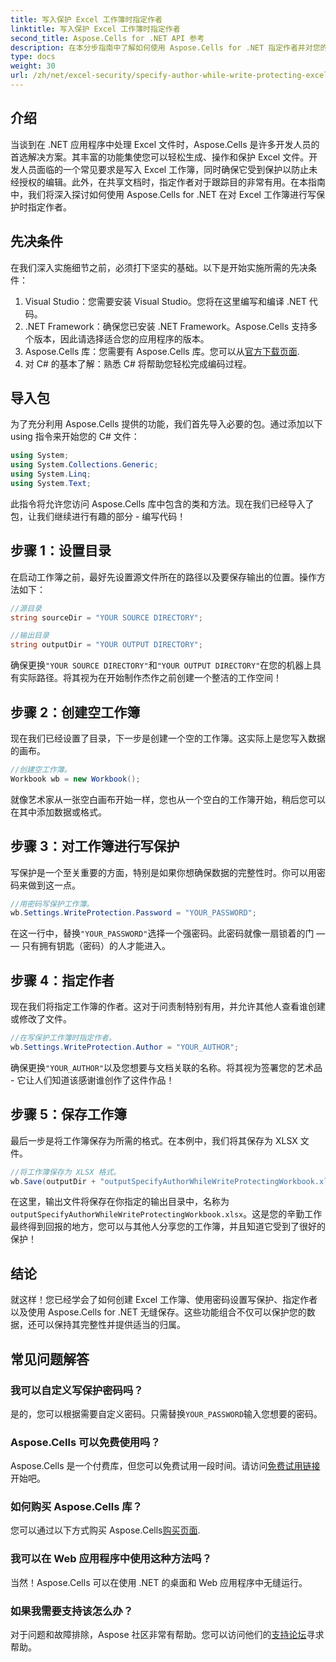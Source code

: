 ```yaml
---
title: 写入保护 Excel 工作簿时指定作者
linktitle: 写入保护 Excel 工作簿时指定作者
second_title: Aspose.Cells for .NET API 参考
description: 在本分步指南中了解如何使用 Aspose.Cells for .NET 指定作者并对您的 Excel 工作簿进行写保护。
type: docs
weight: 30
url: /zh/net/excel-security/specify-author-while-write-protecting-excel-workbook/
---
```

## 介绍

当谈到在 .NET 应用程序中处理 Excel 文件时，Aspose.Cells 是许多开发人员的首选解决方案。其丰富的功能集使您可以轻松生成、操作和保护 Excel 文件。开发人员面临的一个常见要求是写入 Excel 工作簿，同时确保它受到保护以防止未经授权的编辑。此外，在共享文档时，指定作者对于跟踪目的非常有用。在本指南中，我们将深入探讨如何使用 Aspose.Cells for .NET 在对 Excel 工作簿进行写保护时指定作者。

## 先决条件

在我们深入实施细节之前，必须打下坚实的基础。以下是开始实施所需的先决条件：

1. Visual Studio：您需要安装 Visual Studio。您将在这里编写和编译 .NET 代码。
2. .NET Framework：确保您已安装 .NET Framework。Aspose.Cells 支持多个版本，因此请选择适合您的应用程序的版本。
3.  Aspose.Cells 库：您需要有 Aspose.Cells 库。您可以从[官方下载页面](https://releases.aspose.com/cells/net/).
4. 对 C# 的基本了解：熟悉 C# 将帮助您轻松完成编码过程。

## 导入包

为了充分利用 Aspose.Cells 提供的功能，我们首先导入必要的包。通过添加以下 using 指令来开始您的 C# 文件：

```csharp
using System;
using System.Collections.Generic;
using System.Linq;
using System.Text;
```

此指令将允许您访问 Aspose.Cells 库中包含的类和方法。现在我们已经导入了包，让我们继续进行有趣的部分 - 编写代码！

## 步骤 1：设置目录

在启动工作簿之前，最好先设置源文件所在的路径以及要保存输出的位置。操作方法如下：

```csharp
//源目录
string sourceDir = "YOUR SOURCE DIRECTORY";

//输出目录
string outputDir = "YOUR OUTPUT DIRECTORY";
```

确保更换`"YOUR SOURCE DIRECTORY"`和`"YOUR OUTPUT DIRECTORY"`在您的机器上具有实际路径。将其视为在开始制作杰作之前创建一个整洁的工作空间！

## 步骤 2：创建空工作簿

现在我们已经设置了目录，下一步是创建一个空的工作簿。这实际上是您写入数据的画布。

```csharp
//创建空工作簿。
Workbook wb = new Workbook();
```

就像艺术家从一张空白画布开始一样，您也从一个空白的工作簿开始，稍后您可以在其中添加数据或格式。

## 步骤 3：对工作簿进行写保护

写保护是一个至关重要的方面，特别是如果你想确保数据的完整性时。你可以用密码来做到这一点。

```csharp
//用密码写保护工作簿。
wb.Settings.WriteProtection.Password = "YOUR_PASSWORD";
```

在这一行中，替换`"YOUR_PASSWORD"`选择一个强密码。此密码就像一扇锁着的门 — — 只有拥有钥匙（密码）的人才能进入。

## 步骤 4：指定作者

现在我们将指定工作簿的作者。这对于问责制特别有用，并允许其他人查看谁创建或修改了文件。

```csharp
//在写保护工作簿时指定作者。
wb.Settings.WriteProtection.Author = "YOUR_AUTHOR";
```

确保更换`"YOUR_AUTHOR"`以及您想要与文档关联的名称。将其视为签署您的艺术品 - 它让人们知道该感谢谁创作了这件作品！

## 步骤 5：保存工作簿

最后一步是将工作簿保存为所需的格式。在本例中，我们将其保存为 XLSX 文件。 

```csharp
//将工作簿保存为 XLSX 格式。
wb.Save(outputDir + "outputSpecifyAuthorWhileWriteProtectingWorkbook.xlsx");
```

在这里，输出文件将保存在你指定的输出目录中，名称为`outputSpecifyAuthorWhileWriteProtectingWorkbook.xlsx`。这是您的辛勤工作最终得到回报的地方，您可以与其他人分享您的工作簿，并且知道它受到了很好的保护！

## 结论

就这样！您已经学会了如何创建 Excel 工作簿、使用密码设置写保护、指定作者以及使用 Aspose.Cells for .NET 无缝保存。这些功能组合不仅可以保护您的数据，还可以保持其完整性并提供适当的归属。

## 常见问题解答

### 我可以自定义写保护密码吗？  
是的，您可以根据需要自定义密码。只需替换`YOUR_PASSWORD`输入您想要的密码。

### Aspose.Cells 可以免费使用吗？  
Aspose.Cells 是一个付费库，但您可以免费试用一段时间。请访问[免费试用链接](https://releases.aspose.com/)开始吧。

### 如何购买 Aspose.Cells 库？  
您可以通过以下方式购买 Aspose.Cells[购买页面](https://purchase.aspose.com/buy).

### 我可以在 Web 应用程序中使用这种方法吗？  
当然！Aspose.Cells 可以在使用 .NET 的桌面和 Web 应用程序中无缝运行。

### 如果我需要支持该怎么办？  
对于问题和故障排除，Aspose 社区非常有帮助。您可以访问他们的[支持论坛](https://forum.aspose.com/c/cells/9)寻求帮助。